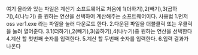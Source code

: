 여기 올라와 있는 파일은 계산기 소프트웨어로 처음에 1(더하기),2(빼기),3(곱하기),4(나누기) 중 원하는 연산을 선택하여 계산해주는 소프트웨어이다.
사용법	1.먼저 oss ver1.exe 라는 파일을 눌러 다운로드 한다.
		2.다운된 파일을 더블클릭 또는 우클릭을 눌러 열어준다.
		3.1(더하기),2(빼기),3(곱하기),4(나누기)중 원하는 연산을 선택한다
		4.계산 할 첫번째 숫자를 입력한다.
		5.계산 할 두번째 숫자를 입력한다.
		6.입력 결과가 나온다

